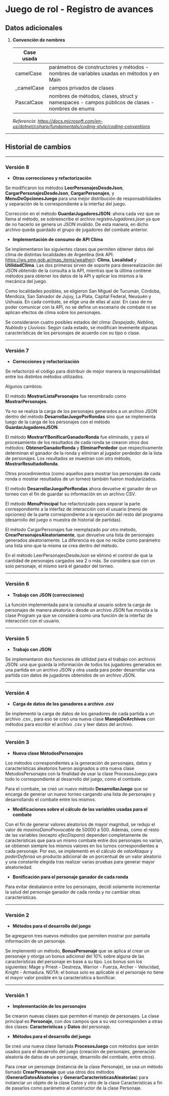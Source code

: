 # Juego de rol - Registro de avances

## Datos adicionales

1) **Convención de nombres**

    | Case usada |                                                                             |
    |-----------------------|-----------------------------------------------------------------------------|
    | camelCase             | parámetros de constructores y métodos - nombres de variables usadas en métodos y en Main                                       |
    | _camelCase            | campos privados de clases                                                   |
    | PascalCase            | nombres de métodos, clases, struct y namespaces - campos públicos de clases - nombres de enums |

    _Referencia: <https://docs.microsoft.com/en-us/dotnet/csharp/fundamentals/coding-style/coding-conventions>_

---

## Historial de cambios

---

### Versión 8

- **Otras correcciones y refactorización**

Se modificaron los métodos **LeerPersonajesDesdeJson**, **CargarPersonajesDesdeJson**, **CargarPersonajes**, y **MenuDeOpcionesJuego** para una mejor distribución de responsabilidades y separación de lo correspondiente a la interfaz del juego.

Corrección en el método **GuardarJugadoresJSON**: ahora cada vez que se llama al método, se sobreescribe el archivo _registroJugadores.json_ ya que de no hacerlo se genera un JSON inválido. De esta manera, en dicho archivo queda guardado el grupo de jugadores del combate anterior.

- **Implementación de consumo de API Clima**

Se implementaron las siguientes clases que permiten obtener datos del clima de distintas localidades de Argentina (link API: <https://ws.smn.gob.ar/map_items/weather>): **Clima**, **Localidad** y **UtilidadClima**. Las dos primeras sirven de soporte para deserealización del JSON obtenido de la consulta a la API, mientras que la última contiene métodos para obtener los datos de la API y aplicar los mismos a la mecánica del juego.

Como localidades posibles, se eligieron San Miguel de Tucumán, Córdoba, Mendoza, San Salvador de Jujuy, La Plata, Capital Federal, Neuquén y Ushuaia. En cada combate, se elige una de ellas al azar. En caso de no poder comunicar con la API, no se define un escenario de combate ni se aplican efectos de clima sobre los personajes.

Se consideraron cuatro posibles estados del clima: _Despejado_, _Neblina_, _Nublado_ y _Lluvioso_. Según cada estado, se modifican levemente algunas características de los personajes de acuerdo con su tipo o clase.

---
### Versión 7

- **Correcciones y refactorización**

Se refactorizó el código para distribuir de mejor manera la responsabilidad entre los distintos métodos utilizados.

Algunos cambios:

El método **MostrarListaPersonajes** fue renombrado como **MostrarPersonajes**.

Ya no se realiza la carga de los personajes generados a un archivo JSON dentro del método **DesarrollarJuegoPorRondas** sino que se implementa luego de la carga de los personajes con el método **GuardarJugadoresJSON**.

El método **MostrarYBonificarGanadorRonda** fue eliminado, y para el procesamiento de los resultados de cada ronda se crearon otros dos métodos: **ObtenerGanadorRonda** y **EliminarPerdedor** que respectivamente determinan el ganador de la ronda y eliminan al jugador perdedor de la lista de personajes. Los resultados se muestran con otro método, **MostrarResultadoRonda**.

Otros procedimientos (como aquellos para mostrar los personajes de cada ronda o mostrar resultados de un torneo) también fueron modularizados.

El método **DesarrollarJuegoPorRondas** ahora devuelve el ganador de un torneo con el fin de guardar su información en un archivo CSV.

El método **MenuPrincipal** fue refactorizado para separar la parte correspondiente a la interfaz de interacción con el usuario (menú de opciones) de la parte correspondiente a la ejecución del resto del programa (desarrollo del juego o muestra de historial de partidas).

El método CargarPersonajes fue reemplazado por otro método, **CrearPersonajesAleatoriamente**, que devuelve una lista de personajes generados aleatoriamente. La diferencia es que no recibe como parámetro una lista sino que la misma se crea dentro del método.

En el método LeerPersonajesDesdeJson se eliminó el control de que la cantidad de personajes cargados sea 2 o más. Se considera que con un solo personaje, el mismo será el ganador del torneo.

---
### Versión 6

- **Trabajo con JSON (correcciones)**

La función implementada para la consulta al usuario sobre la carga de personajes de manera aleatoria o desde un archivo JSON fue movida a la clase Program ya que se considera como una función de la interfaz de interacción con el usuario.

---

### Versión 5

- **Trabajo con JSON**

Se implementaron dos funciones de utilidad para el trabajo con archivos JSON: una que guarda la información de todos los jugadores generados en una partida en un archivo JSON y otra usada para poder desarrollar una partida con datos de jugadores obtenidos de un archivo JSON.

---

### Versión 4

- **Carga de datos de los ganadores a archivo .csv**

Se implementó la carga de datos de los ganadores de cada partida a un archivo .csv., para eso se creó una nueva clase **ManejoDeArchivos** con métodos para escribir el archivo .csv y leer datos del archivo.

---

### Versión 3

- **Nueva clase MetodosPersonajes**

Los métodos correspondientes a la generación de personajes, datos y características aleatorios fueron asignados a otra nueva clase MetodosPersonajes con la finalidad de usar la clase ProcesosJuego para todo lo correspondiente al desarrollo del juego, como el combate.

Para el combate, se creó un nuevo método **DesarrollarJuego** que se encarga de generar un nuevo torneo cargando una lista de personajes y desarrollando el combate entre los mismos.

- **Modificaciones sobre el cálculo de las variables usadas para el combate**

Con el fin de generar valores aleatorios de mayor magnitud, se redujo el valor de _maximoDanoProvocable_ de 50000 a 500. Además, como el resto de las variables (excepto _efecDisparo_) dependen completamente de características que para un mismo combate entre dos personajes no varían, se obtienen siempre los mismos valores en los turnos correspondientes a cada personaje. Por eso, se implementó en el cálculo de _valorAtaque_ y _poderDefensa_ un producto adicional de un porcentual de un valor aleatorio y una constante elegida tras realizar varias pruebas para generar mayor aleatoriedad.

- **Bonificación para el personaje ganador de cada ronda**

Para evitar desbalance entre los personajes, decidí solamente incrementar la salud del personaje ganador de cada ronda y no cambiar otras características.

---

### Versión 2

- **Métodos para el desarrollo del juego**

Se agregaron tres nuevos métodos que permiten mostrar por pantalla información de un personaje.

Se implementó un método, **BonusPersonaje** que se aplica al crear un personaje y otorga un bonus adicional del 10% sobre alguna de las características del personaje en base a su tipo. Los bonus son los siguientes: Mage y Priest - Destreza, Warrior - Fuerza, Archer - Velocidad, Knight - Armadura. NOTA: el bonus solo es aplicable si el personaje no tiene el mayor valor posible en la caracteristica a bonificar.

---

### Versión 1

- **Implementación de los personajes**

Se crearon nuevas clases que permiten el manejo de personajes. La clase principal es **Personaje**, con dos campos que a su vez corresponden a otras dos clases: **Caracteristicas** y **Datos** del personaje.

- **Métodos para el desarrollo del juego**

Se creó una nueva clase llamada **ProcesosJuego** con métodos que serán usados para el desarrollo del juego (creación de personajes, generación aleatoria de datos de un personaje, desarrollo del combate, entre otros).

Para crear un personaje (instancia de la clase Personaje), se usa un método llamado **CrearPersonaje** que usa otros dos métodos (**GenerarDatosAleatorios** y **GenerarCaracteristicasAleatorias**) para instanciar un objeto de la clase Datos y otro de la clase Caracteristicas a fin de pasarlos como parámetro al constructor de la clase Personaje.
